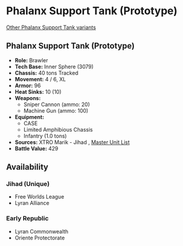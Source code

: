 # Phalanx Support Tank (Prototype) 

[Other Phalanx Support Tank variants](../phalanx_support_tank.md) 

## Phalanx Support Tank (Prototype) 

- **Role:** Brawler 
- **Tech Base:** Inner Sphere (3079) 
- **Chassis:** 40 tons Tracked 
- **Movement:** 4 / 6, XL 
- **Armor:** 96 
- **Heat Sinks:** 10 (10) 
- **Weapons:** 
  - Sniper Cannon (ammo: 20) 
  - Machine Gun (ammo: 100) 
- **Equipment:** 
  - CASE 
  - Limited Amphibious Chassis 
  - Infantry (1.0 tons) 
- **Sources:** XTRO Marik - Jihad , [Master Unit List](http://masterunitlist.info/Unit/Details/2480/phalanx-support-tank-prototype) 
- **Battle Value:** 429 

## Availability 

### Jihad (Unique) 

- Free Worlds League 
- Lyran Alliance 

### Early Republic 

- Lyran Commonwealth 
- Oriente Protectorate 


